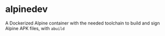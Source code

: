 # alpinedev
A Dockerized Alpine container with the needed toolchain to build and sign Alpine APK files, with `abuild`
